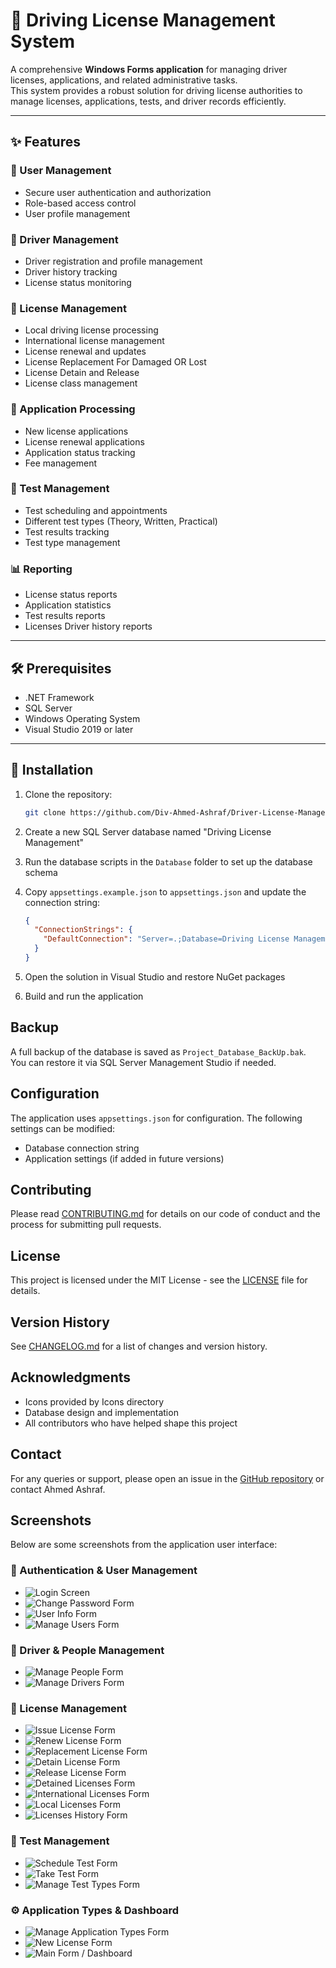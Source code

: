 # 🚗 Driving License Management System

A comprehensive **Windows Forms application** for managing driver licenses, applications, and related administrative tasks.  
This system provides a robust solution for driving license authorities to manage licenses, applications, tests, and driver records efficiently.

---

## ✨ Features

### 👤 User Management

- Secure user authentication and authorization
- Role-based access control
- User profile management

### 👥 Driver Management

- Driver registration and profile management
- Driver history tracking
- License status monitoring

### 🪪 License Management

- Local driving license processing
- International license management
- License renewal and updates
- License Replacement For Damaged OR Lost
- License Detain and Release
- License class management

### 📄 Application Processing

- New license applications
- License renewal applications
- Application status tracking
- Fee management

### 🧪 Test Management

- Test scheduling and appointments
- Different test types (Theory, Written, Practical)
- Test results tracking
- Test type management

### 📊 Reporting

- License status reports
- Application statistics
- Test results reports
- Licenses Driver history reports

---

## 🛠️ Prerequisites

- .NET Framework
- SQL Server
- Windows Operating System
- Visual Studio 2019 or later

---

## 🚀 Installation

1. Clone the repository:

   ```bash
   git clone https://github.com/Div-Ahmed-Ashraf/Driver-License-Management-System.git
   ```

2. Create a new SQL Server database named "Driving License Management"

3. Run the database scripts in the `Database` folder to set up the database schema

4. Copy `appsettings.example.json` to `appsettings.json` and update the connection string:

   ```json
   {
     "ConnectionStrings": {
       "DefaultConnection": "Server=.;Database=Driving License Management;User Id=YourUsername;Password=YourPassword;"
     }
   }
   ```

5. Open the solution in Visual Studio and restore NuGet packages

6. Build and run the application

## Backup

A full backup of the database is saved as `Project_Database_BackUp.bak`.  
You can restore it via SQL Server Management Studio if needed.

## Configuration

The application uses `appsettings.json` for configuration. The following settings can be modified:

- Database connection string
- Application settings (if added in future versions)

## Contributing

Please read [CONTRIBUTING.md](CONTRIBUTING.md) for details on our code of conduct and the process for submitting pull requests.

## License

This project is licensed under the MIT License - see the [LICENSE](LICENSE) file for details.

## Version History

See [CHANGELOG.md](CHANGELOG.md) for a list of changes and version history.

## Acknowledgments

- Icons provided by Icons directory
- Database design and implementation
- All contributors who have helped shape this project

## Contact

For any queries or support, please open an issue in the [GitHub repository](https://github.com/Dev-Ahmed-Ashraf/Driver-License-Management-System/issues) or contact Ahmed Ashraf.

## Screenshots

Below are some screenshots from the application user interface:

### 🔐 Authentication & User Management

- ![Login Screen](ScreenShots/Login_Screen.png)
- ![Change Password Form](ScreenShots/Change_Password_Form.png)
- ![User Info Form](ScreenShots/User_Info_Form.png)
- ![Manage Users Form](ScreenShots/Manage_Users_Form.png)

### 👤 Driver & People Management

- ![Manage People Form](ScreenShots/Manage_People_Form.png)
- ![Manage Drivers Form](ScreenShots/Manage_Drivers_Form.png)

### 📄 License Management

- ![Issue License Form](ScreenShots/Issue_License_Form.png)
- ![Renew License Form](ScreenShots/Renew_License_Form.png)
- ![Replacement License Form](ScreenShots/Replacement_License_Form.png)
- ![Detain License Form](ScreenShots/Detain_License_Form.png)
- ![Release License Form](ScreenShots/Release_License_Form.png)
- ![Detained Licenses Form](ScreenShots/DetainedLicenses_Form.png)
- ![International Licenses Form](ScreenShots/InternationalLicenses_Form.png)
- ![Local Licenses Form](ScreenShots/Local_Licenses_Form.png)
- ![Licenses History Form](ScreenShots/Licenses_History_Form.png)

### 🧪 Test Management

- ![Schedule Test Form](ScreenShots/Schedule_Test_Form.png)
- ![Take Test Form](ScreenShots/Take_Test_Form.png)
- ![Manage Test Types Form](ScreenShots/Manage_TestTypes_Form.png)

### ⚙️ Application Types & Dashboard

- ![Manage Application Types Form](ScreenShots/Manage_AppType_Form.png)
- ![New License Form](ScreenShots/NewLicense_Form.png)
- ![Main Form / Dashboard](ScreenShots/Main_Form.png)
